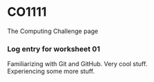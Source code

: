 # CO1111

The Computing Challenge page

<h3>Log entry for worksheet 01</h3>
  Familiarizing with Git and GitHub. Very cool stuff.
  <br>
  Experiencing some more stuff.

